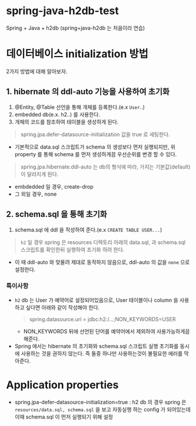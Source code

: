 # spring-java-h2db-test
Spring + Java + h2db (spring+java-h2db 는 처음이라 연습)

# 데이터베이스 initialization 방법
2가지 방법에 대해 알아보자.

## 1. hibernate 의 ddl-auto 기능을 사용하여 초기화 

1. @Entity, @Table 선언을 통해 개체를 등록한다.(e.x `User`..)
2. embedded db(e.x. h2..) 를 사용한다.
3. 개체의 코드를 참조하여 테이블을 생성하게 된다.

> spring.jpa.defer-datasource-initialization 값을 true 로 세팅한다.
  - 기본적으로 data.sql 스크립트가 schema 의 생성보다 먼저 실행되지만, 위 property 를 통해 schema 를 먼저 생성하게끔 우선순위를 변경 할 수 있다.

> spring.jpa.hibernate.ddl-auto 는 db의 형식에 따라, 가지는 기본값(default)이 달라지게 된다.
  - embdedded 일 경우, create-drop 
  - 그 외일 경우, none
  
## 2. schema.sql 을 통해 초기화

1. schema.sql 에 ddl 을 작성하여 준다.(e.x `CREATE TABLE USER...`)

> `h2` 일 경우 spring 은 resources 디렉토리 아래의 data.sql, 과 schema.sql 스크립트를 확인한뒤 실행하여 초기화 하려 한다.
  - 이 때 ddl-auto 와 맞물려 제대로 동작하지 않음으로, ddl-auto 의 값을 `none` 으로 설정한다.
  
### 특이사항
- `h2` db 는 User 가 예약어로 설정되어있음으로, User 테이블이나 column 을 사용하고 싶다면 아래와 같이 작성해야 한다.
  > spring.datasource.url = jdbc:h2:/...;NON_KEYWORDS=USER
    - NON_KEYWORDS 뒤에 선언된 단어를 예약어에서 제외하여 사용가능하게끔 해준다.
- Spring 에서는 hibernate 의 초기화와 schema.sql 스크립트 실행 초기화를 동시에 사용하는 것을 권하지 않는다. 즉 둘중 하나만 사용하는것이 불필요한 에러를 막아준다.


# Application properties
- spring.jpa-defer-datasource-initialization=true : h2 db 의 경우 spring 은 `resources/data.sql, schema.sql` 을 보고 자동실행 하는 config 가 되어있는데 이때 schema.sql 이 먼저 실행되기 위해 설정
